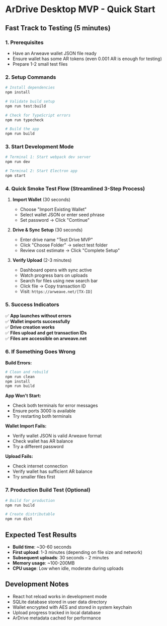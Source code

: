 # ArDrive Desktop MVP - Quick Start

## Fast Track to Testing (5 minutes)

### 1. Prerequisites
- Have an Arweave wallet JSON file ready
- Ensure wallet has some AR tokens (even 0.001 AR is enough for testing)
- Prepare 1-2 small test files

### 2. Setup Commands
```bash
# Install dependencies
npm install

# Validate build setup
npm run test:build

# Check for TypeScript errors
npm run typecheck

# Build the app
npm run build
```

### 3. Start Development Mode
```bash
# Terminal 1: Start webpack dev server
npm run dev

# Terminal 2: Start Electron app  
npm start
```

### 4. Quick Smoke Test Flow (Streamlined 3-Step Process)

1. **Import Wallet** (30 seconds)
   - Choose "Import Existing Wallet"
   - Select wallet JSON or enter seed phrase
   - Set password → Click "Continue"

2. **Drive & Sync Setup** (30 seconds) 
   - Enter drive name "Test Drive MVP"
   - Click "Choose Folder" → select test folder
   - Review cost estimate → Click "Complete Setup"

3. **Verify Upload** (2-3 minutes)
   - Dashboard opens with sync active
   - Watch progress bars on uploads
   - Search for files using new search bar
   - Click file → Copy transaction ID
   - Visit: `https://arweave.net/[TX-ID]`

### 5. Success Indicators

✅ **App launches without errors**  
✅ **Wallet imports successfully**  
✅ **Drive creation works**  
✅ **Files upload and get transaction IDs**  
✅ **Files are accessible on arweave.net**

### 6. If Something Goes Wrong

**Build Errors:**
```bash
# Clean and rebuild
npm run clean
npm install
npm run build
```

**App Won't Start:**
- Check both terminals for error messages
- Ensure ports 3000 is available
- Try restarting both terminals

**Wallet Import Fails:**
- Verify wallet JSON is valid Arweave format
- Check wallet has AR balance
- Try a different password

**Upload Fails:**
- Check internet connection
- Verify wallet has sufficient AR balance
- Try smaller files first

### 7. Production Build Test (Optional)
```bash
# Build for production
npm run build

# Create distributable
npm run dist
```

## Expected Test Results

- **Build time**: ~30-60 seconds
- **First upload**: 1-3 minutes (depending on file size and network)
- **Subsequent uploads**: 30 seconds - 2 minutes
- **Memory usage**: ~100-200MB
- **CPU usage**: Low when idle, moderate during uploads

## Development Notes

- React hot reload works in development mode
- SQLite database stored in user data directory
- Wallet encrypted with AES and stored in system keychain
- Upload progress tracked in local database
- ArDrive metadata cached for performance